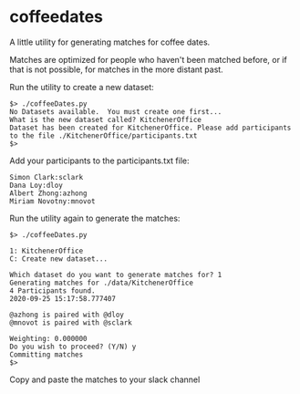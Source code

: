 # coffeedates

A little utility for generating matches for coffee dates.

Matches are optimized for people who haven't been matched before, or if that is not possible, for matches in the more distant past.

Run the utility to create a new dataset:
```
$> ./coffeeDates.py
No Datasets available.  You must create one first...
What is the new dataset called? KitchenerOffice
Dataset has been created for KitchenerOffice. Please add participants to the file ./KitchenerOffice/participants.txt
$>
```
Add your participants to the participants.txt file:
```
Simon Clark:sclark
Dana Loy:dloy
Albert Zhong:azhong
Miriam Novotny:mnovot
```
Run the utility again to generate the matches:
```
$> ./coffeeDates.py

1: KitchenerOffice
C: Create new dataset...

Which dataset do you want to generate matches for? 1
Generating matches for ./data/KitchenerOffice
4 Participants found.
2020-09-25 15:17:58.777407

@azhong is paired with @dloy
@mnovot is paired with @sclark

Weighting: 0.000000
Do you wish to proceed? (Y/N) y
Committing matches
$>
```
Copy and paste the matches to your slack channel
